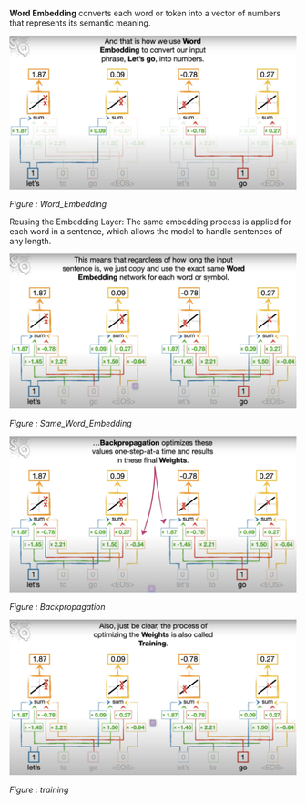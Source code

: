  **Word Embedding** converts each word or token into a vector of numbers that represents its semantic meaning.
 
 ![Word_Embedding](./pictures/Word_Embedding.png)

*Figure : Word_Embedding*

Reusing the Embedding Layer: The same embedding process is applied for each word in a sentence, which allows the model to handle sentences of any length.

 ![Same_Word_Embedding](./pictures/Same_Word_Embedding.png)

*Figure : Same_Word_Embedding*

 ![Backpropagation](./pictures/Backpropagation.png)

*Figure : Backpropagation*

 ![training](./pictures/training.png)

*Figure : training*